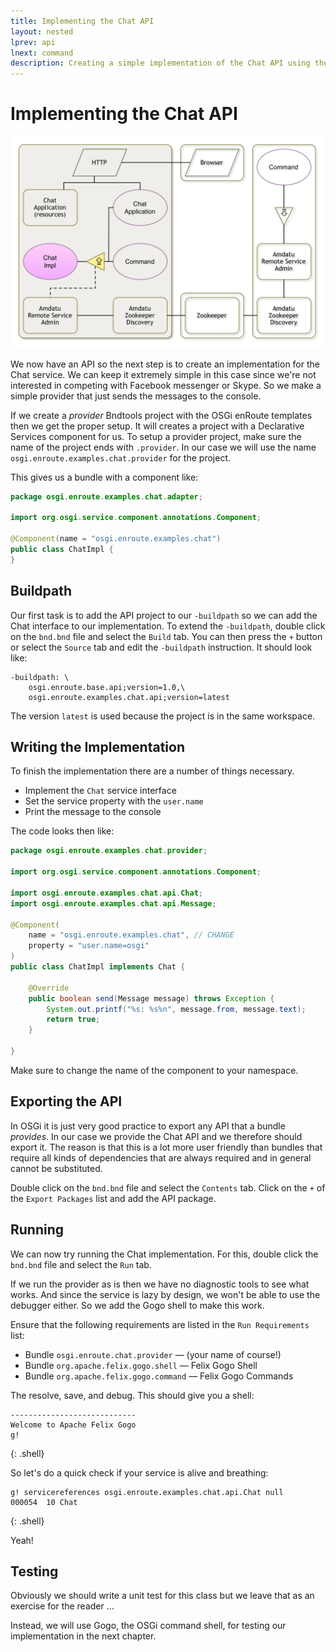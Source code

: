 ```yaml
---
title: Implementing the Chat API
layout: nested
lprev: api
lnext: command
description: Creating a simple implementation of the Chat API using the console
---
```

# Implementing the Chat API

![Chat Service Imlementation](img/overview-impl.png)

We now have an API so the next step is to create an implementation for the Chat service. We can keep it extremely simple in this case since we're not interested in competing with Facebook messenger or Skype. So we make a simple provider that just sends the messages to the console. 

If we create a _provider_ Bndtools project with the OSGi enRoute templates then we get the proper setup. It will creates a project with a Declarative Services component for us. To setup a provider project, make sure the name of the project ends with `.provider`. In our case we will use the name `osgi.enroute.examples.chat.provider` for the project.

This gives us a bundle with a component like:

```java
package osgi.enroute.examples.chat.adapter;
	
import org.osgi.service.component.annotations.Component;

@Component(name = "osgi.enroute.examples.chat")
public class ChatImpl {
}
```
 
## Buildpath

Our first task is to add the API project to our `-buildpath` so we can add the Chat interface to our implementation. To extend the `-buildpath`, double click on the `bnd.bnd` file and select the `Build` tab. You can then press the `+` button or select the `Source` tab and edit the `-buildpath` instruction. It should look like:

	-buildpath: \
		osgi.enroute.base.api;version=1.0,\
		osgi.enroute.examples.chat.api;version=latest

The version `latest` is used because the project is in the same workspace.

## Writing the Implementation

To finish the implementation there are a number of things necessary. 

* Implement the `Chat` service interface
* Set the service property with the `user.name`
* Print the message to the console

The code looks then like:

```java
package osgi.enroute.examples.chat.provider;
	
import org.osgi.service.component.annotations.Component;

import osgi.enroute.examples.chat.api.Chat;
import osgi.enroute.examples.chat.api.Message;

@Component(
	name = "osgi.enroute.examples.chat", // CHANGE 
	property = "user.name=osgi"
)
public class ChatImpl implements Chat {

	@Override
	public boolean send(Message message) throws Exception {
		System.out.printf("%s: %s%n", message.from, message.text);
		return true;
	}

}
```

Make sure to change the name of the component to your namespace.

## Exporting the API

In OSGi it is just very good practice to export any API that a bundle _provides_. In our case we provide the Chat API and we therefore should export it. The reason is that this is a lot more user friendly than bundles that require all kinds of dependencies that are always required and in general cannot be substituted.

Double click on the `bnd.bnd` file and select the `Contents` tab. Click on the `+` of the `Export Packages` list and add the API package.

## Running

We can now try running the Chat implementation. For this, double click the `bnd.bnd` file and select the `Run` tab.

If we run the provider as is then we have no diagnostic tools to see what works. And since the service is lazy by design, we won't be able to use the debugger either. So we add the Gogo shell to make this work.

Ensure that the following requirements are listed in the `Run Requirements` list:

* Bundle `osgi.enroute.chat.provider` — (your name of course!)
* Bundle `org.apache.felix.gogo.shell` — Felix Gogo Shell
* Bundle `org.apache.felix.gogo.command` — Felix Gogo Commands

The resolve, save, and debug. This should give you a shell:

	----------------------------
	Welcome to Apache Felix Gogo	
	g!
{: .shell}

So let's do a quick check if your service is alive and breathing:

	g! servicereferences osgi.enroute.examples.chat.api.Chat null
	000054  10 Chat                                     
{: .shell}

Yeah!

## Testing

Obviously we should write a unit test for this class but we leave that as an exercise for the reader ...

Instead, we will use Gogo, the OSGi command shell, for testing our implementation in the next chapter.

